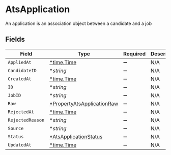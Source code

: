 # AtsApplication

An application is an association object between a candidate and a job


## Fields

| Field                                                                          | Type                                                                           | Required                                                                       | Description                                                                    |
| ------------------------------------------------------------------------------ | ------------------------------------------------------------------------------ | ------------------------------------------------------------------------------ | ------------------------------------------------------------------------------ |
| `AppliedAt`                                                                    | [*time.Time](https://pkg.go.dev/time#Time)                                     | :heavy_minus_sign:                                                             | N/A                                                                            |
| `CandidateID`                                                                  | **string*                                                                      | :heavy_minus_sign:                                                             | N/A                                                                            |
| `CreatedAt`                                                                    | [*time.Time](https://pkg.go.dev/time#Time)                                     | :heavy_minus_sign:                                                             | N/A                                                                            |
| `ID`                                                                           | **string*                                                                      | :heavy_minus_sign:                                                             | N/A                                                                            |
| `JobID`                                                                        | **string*                                                                      | :heavy_minus_sign:                                                             | N/A                                                                            |
| `Raw`                                                                          | [*PropertyAtsApplicationRaw](../../models/shared/propertyatsapplicationraw.md) | :heavy_minus_sign:                                                             | N/A                                                                            |
| `RejectedAt`                                                                   | [*time.Time](https://pkg.go.dev/time#Time)                                     | :heavy_minus_sign:                                                             | N/A                                                                            |
| `RejectedReason`                                                               | **string*                                                                      | :heavy_minus_sign:                                                             | N/A                                                                            |
| `Source`                                                                       | **string*                                                                      | :heavy_minus_sign:                                                             | N/A                                                                            |
| `Status`                                                                       | [*AtsApplicationStatus](../../models/shared/atsapplicationstatus.md)           | :heavy_minus_sign:                                                             | N/A                                                                            |
| `UpdatedAt`                                                                    | [*time.Time](https://pkg.go.dev/time#Time)                                     | :heavy_minus_sign:                                                             | N/A                                                                            |